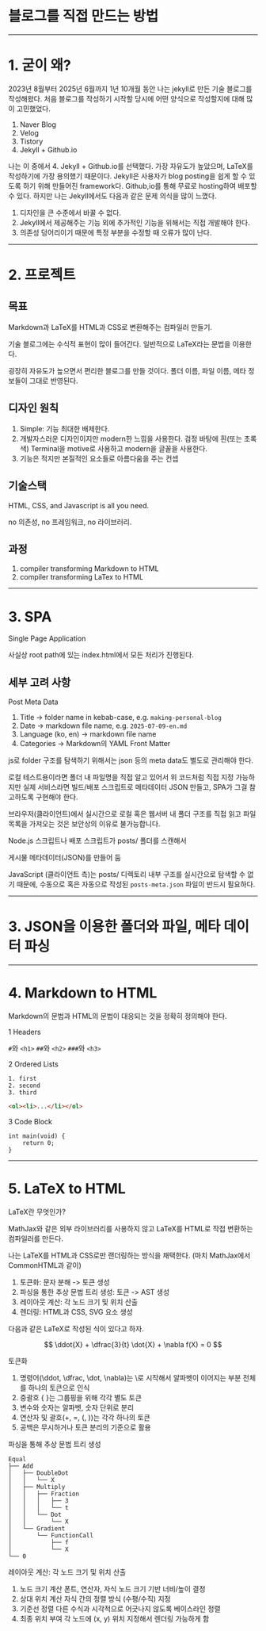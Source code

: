 # 블로그를 직접 만드는 방법

----------------------------------------------------------------------

# 1. 굳이 왜?

2023년 8월부터 2025년 6월까지 1년 10개월 동안 나는 jekyll로 만든 기술 블로그를 작성해왔다. 처음 블로그를 작성하기 시작할 당시에 어떤 양식으로 작성할지에 대해 많이 고민했었다.

1. Naver Blog
2. Velog
3. Tistory
4. Jekyll + Github.io

나는 이 중에서 4. Jekyll + Github.io를 선택했다. 가장 자유도가 높았으며, LaTeX를 작성하기에 가장 용의했기 때문이다. Jekyll은 사용자가 blog posting을 쉽게 할 수 있도록 하기 위해 만들어진 framework다. Github,io를 통해 무료로 hosting하여 배포할 수 있다. 하지만 나는 Jekyll에서도 다음과 같은 문제 의식을 많이 느꼈다.

1. 디자인을 큰 수준에서 바꿀 수 없다.
2. Jekyll에서 제공해주는 기능 외에 추가적인 기능을 위해서는 직접 개발해야 한다.
3. 의존성 덩어리이기 때문에 특정 부분을 수정할 때 오류가 많이 난다.

----------------------------------------------------------------------

# 2. 프로젝트

## 목표

Markdown과 LaTeX를 HTML과 CSS로 변환해주는 컴파일러 만들기.

기술 블로그에는 수식적 표현이 많이 들어간다. 일반적으로 LaTeX라는 문법을 이용한다.

굉장히 자유도가 높으면서 편리한 블로그를 만들 것이다. 폴더 이름, 파일 이름, 메타 정보들이 그대로 반영된다.

## 디자인 원칙

1. Simple: 기능 최대한 배제한다.
2. 개발자스러운 디자인이지만 modern한 느낌을 사용한다. 검정 바탕에 흰(또는 초록색) Terminal을 motive로 사용하고 modern을 글꼴을 사용한다.
3. 기능은 적지만 본질적인 요소들로 아름다움을 주는 컨셉

## 기술스택

HTML, CSS, and Javascript is all you need.

no 의존성, no 프레임워크, no 라이브러리.

## 과정

1. compiler transforming Markdown to HTML
2. compiler transforming LaTex to HTML

----------------------------------------------------------------------

# 3. SPA

Single Page Application

사실상 root path에 있는 index.html에서 모든 처리가 진행된다.

## 세부 고려 사항

Post Meta Data

1. Title -> folder name in kebab-case, e.g. `making-personal-blog`
2. Date -> markdown file name, e.g. `2025-07-09-en.md`
3. Language (ko, en) -> markdown file name
4. Categories -> Markdown의 YAML Front Matter

js로 folder 구조를 탐색하기 위해서는 json 등의 meta data도 별도로 관리해야 한다.

로컬 테스트용이라면 폴더 내 파일명을 직접 알고 있어서 위 코드처럼 직접 지정 가능하지만 실제 서비스라면 빌드/배포 스크립트로 메타데이터 JSON 만들고, SPA가 그걸 참고하도록 구현해야 한다.

브라우저(클라이언트)에서 실시간으로 로컬 혹은 웹서버 내 폴더 구조를 직접 읽고 파일 목록을 가져오는 것은 보안상의 이유로 불가능합니다.

Node.js 스크립트나 배포 스크립트가 posts/ 폴더를 스캔해서

게시물 메타데이터(JSON)를 만들어 둠

JavaScript (클라이언트 측)는 posts/ 디렉토리 내부 구조를 실시간으로 탐색할 수 없기 때문에, 수동으로 혹은 자동으로 작성된 `posts-meta.json` 파일이 반드시 필요하다.

----------------------------------------------------------------------

# 3. JSON을 이용한 폴더와 파일, 메타 데이터 파싱

----------------------------------------------------------------------

# 4. Markdown to HTML

Markdown의 문법과 HTML의 문법이 대응되는 것을 정확히 정의해야 한다.

1 Headers

`#`와 `<h1>`
`##`와 `<h2>`
`###`와 `<h3>`

2 Ordered Lists

```
1. first
2. second
3. third
```

```html
<ol><li>...</li></ol>
```

3 Code Block

```
int main(void) {
    return 0;
}
```

----------------------------------------------------------------------  

# 5. LaTeX to HTML

LaTeX란 무엇인가?

MathJax와 같은 외부 라이브러리를 사용하지 않고 LaTeX를 HTML로 작접 변환하는 컴파일러를 만든다.

나는 LaTeX를 HTML과 CSS로만 랜더링하는 방식을 채택한다. (마치 MathJax에서 CommonHTML과 같이)

1. 토큰화: 문자 분해 -> 토큰 생성
2. 파싱을 통한 추상 문법 트리 생성: 토큰 -> AST 생성
3. 레이아웃 계산: 각 노드 크기 및 위치 산출
4. 렌더링: HTML과 CSS, SVG 요소 생성

다음과 같은 LaTeX로 작성된 식이 있다고 하자.

$$
\ddot{X} + \dfrac{3}{t} \dot{X} + \nabla f(X) = 0
$$

토큰화

1. 명령어(\ddot, \dfrac, \dot, \nabla)는 \로 시작해서 알파벳이 이어지는 부분 전체를 하나의 토큰으로 인식
2. 중괄호 { }는 그룹핑을 위해 각각 별도 토큰
3. 변수와 숫자는 알파벳, 숫자 단위로 분리
4. 연산자 및 괄호(+, =, (, ))는 각각 하나의 토큰
5. 공백은 무시하거나 토큰 분리의 기준으로 활용

파싱을 통해 추상 문법 트리 생성

    Equal
    ├── Add
    │   ├── DoubleDot
    │   │   └── X
    │   ├── Multiply
    │   │   ├── Fraction
    │   │   │   ├── 3
    │   │   │   └── t
    │   │   └── Dot
    │   │       └── X
    │   └── Gradient
    │       └── FunctionCall
    │           ├── f
    │           └── X
    └── 0

레이아웃 계산: 각 노드 크기 및 위치 산출

1. 노드 크기 계산	폰트, 연산자, 자식 노드 크기 기반 너비/높이 결정
2. 상대 위치 계산	자식 간의 정렬 방식 (수평/수직) 지정
3. 기준선 정렬	다른 수식과 시각적으로 어긋나지 않도록 베이스라인 정렬
4. 최종 위치 부여	각 노드에 (x, y) 위치 지정해서 렌더링 가능하게 함